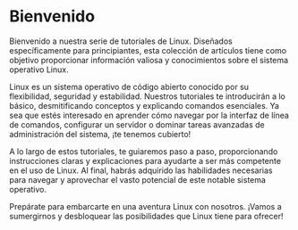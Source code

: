 # Bienvenido

Bienvenido a nuestra serie de tutoriales de Linux. Diseñados específicamente para principiantes, esta colección de artículos tiene como objetivo proporcionar información valiosa y conocimientos sobre el sistema operativo Linux.

Linux es un sistema operativo de código abierto conocido por su flexibilidad, seguridad y estabilidad. Nuestros tutoriales te introducirán a lo básico, desmitificando conceptos y explicando comandos esenciales. Ya sea que estés interesado en aprender cómo navegar por la interfaz de línea de comandos, configurar un servidor o dominar tareas avanzadas de administración del sistema, ¡te tenemos cubierto!

A lo largo de estos tutoriales, te guiaremos paso a paso, proporcionando instrucciones claras y explicaciones para ayudarte a ser más competente en el uso de Linux. Al final, habrás adquirido las habilidades necesarias para navegar y aprovechar el vasto potencial de este notable sistema operativo.

Prepárate para embarcarte en una aventura Linux con nosotros. ¡Vamos a sumergirnos y desbloquear las posibilidades que Linux tiene para ofrecer!